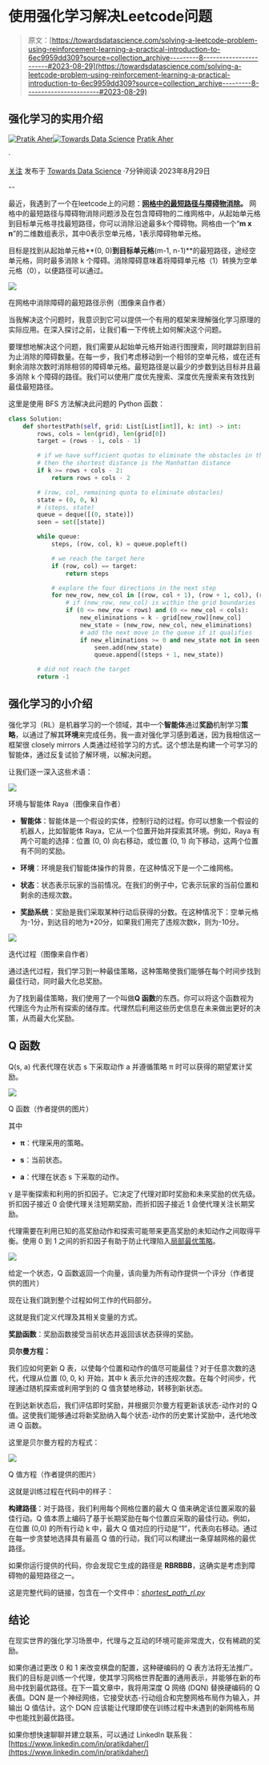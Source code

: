 # 使用强化学习解决Leetcode问题

> 原文：[https://towardsdatascience.com/solving-a-leetcode-problem-using-reinforcement-learning-a-practical-introduction-to-6ec9959dd309?source=collection_archive---------8-----------------------#2023-08-29](https://towardsdatascience.com/solving-a-leetcode-problem-using-reinforcement-learning-a-practical-introduction-to-6ec9959dd309?source=collection_archive---------8-----------------------#2023-08-29)

## 强化学习的实用介绍

[](https://medium.com/@pratikaher?source=post_page-----6ec9959dd309--------------------------------)[![Pratik Aher](../Images/5648c040ff967717c94657ebfff11e2b.png)](https://medium.com/@pratikaher?source=post_page-----6ec9959dd309--------------------------------)[](https://towardsdatascience.com/?source=post_page-----6ec9959dd309--------------------------------)[![Towards Data Science](../Images/a6ff2676ffcc0c7aad8aaf1d79379785.png)](https://towardsdatascience.com/?source=post_page-----6ec9959dd309--------------------------------) [Pratik Aher](https://medium.com/@pratikaher?source=post_page-----6ec9959dd309--------------------------------)

·

[关注](https://medium.com/m/signin?actionUrl=https%3A%2F%2Fmedium.com%2F_%2Fsubscribe%2Fuser%2Fc2e5b1d7be67&operation=register&redirect=https%3A%2F%2Ftowardsdatascience.com%2Fsolving-a-leetcode-problem-using-reinforcement-learning-a-practical-introduction-to-6ec9959dd309&user=Pratik+Aher&userId=c2e5b1d7be67&source=post_page-c2e5b1d7be67----6ec9959dd309---------------------post_header-----------) 发布于 [Towards Data Science](https://towardsdatascience.com/?source=post_page-----6ec9959dd309--------------------------------) ·7分钟阅读·2023年8月29日 [](https://medium.com/m/signin?actionUrl=https%3A%2F%2Fmedium.com%2F_%2Fvote%2Ftowards-data-science%2F6ec9959dd309&operation=register&redirect=https%3A%2F%2Ftowardsdatascience.com%2Fsolving-a-leetcode-problem-using-reinforcement-learning-a-practical-introduction-to-6ec9959dd309&user=Pratik+Aher&userId=c2e5b1d7be67&source=-----6ec9959dd309---------------------clap_footer-----------)

--

[](https://medium.com/m/signin?actionUrl=https%3A%2F%2Fmedium.com%2F_%2Fbookmark%2Fp%2F6ec9959dd309&operation=register&redirect=https%3A%2F%2Ftowardsdatascience.com%2Fsolving-a-leetcode-problem-using-reinforcement-learning-a-practical-introduction-to-6ec9959dd309&source=-----6ec9959dd309---------------------bookmark_footer-----------)

最近，我遇到了一个在leetcode上的问题：[**网格中的最短路径与障碍物消除**](https://leetcode.com/problems/shortest-path-in-a-grid-with-obstacles-elimination/)**。** 网格中的最短路径与障碍物消除问题涉及在包含障碍物的二维网格中，从起始单元格到目标单元格寻找最短路径，你可以消除沿途最多k个障碍物。网格由一个“**m x n**”的二维数组表示，其中0表示空单元格，1表示障碍物单元格。

目标是找到从起始单元格**(0, 0)**到目标单元格**(m-1, n-1)**的最短路径，途经空单元格，同时最多消除 k 个障碍。消除障碍意味着将障碍单元格（1）转换为空单元格（0），以便路径可以通过。

![](../Images/df4176ec56c6a4dc88d009915f69507e.png)

在网格中消除障碍的最短路径示例（图像来自作者）

当我解决这个问题时，我意识到它可以提供一个有用的框架来理解强化学习原理的实际应用。在深入探讨之前，让我们看一下传统上如何解决这个问题。

要理想地解决这个问题，我们需要从起始单元格开始进行图搜索，同时跟踪到目前为止消除的障碍数量。在每一步，我们考虑移动到一个相邻的空单元格，或在还有剩余消除次数时消除相邻的障碍单元格。最短路径是以最少的步数到达目标并且最多消除 k 个障碍的路径。我们可以使用广度优先搜索、深度优先搜索来有效找到最佳最短路径。

这里是使用 BFS 方法解决此问题的 Python 函数：

```py
class Solution:
    def shortestPath(self, grid: List[List[int]], k: int) -> int:
        rows, cols = len(grid), len(grid[0])
        target = (rows - 1, cols - 1)

        # if we have sufficient quotas to eliminate the obstacles in the worst case,
        # then the shortest distance is the Manhattan distance
        if k >= rows + cols - 2:
            return rows + cols - 2

        # (row, col, remaining quota to eliminate obstacles)
        state = (0, 0, k)
        # (steps, state)
        queue = deque([(0, state)])
        seen = set([state])

        while queue:
            steps, (row, col, k) = queue.popleft()

            # we reach the target here
            if (row, col) == target:
                return steps

            # explore the four directions in the next step
            for new_row, new_col in [(row, col + 1), (row + 1, col), (row, col - 1), (row - 1, col)]:
                # if (new_row, new_col) is within the grid boundaries
                if (0 <= new_row < rows) and (0 <= new_col < cols):
                    new_eliminations = k - grid[new_row][new_col]
                    new_state = (new_row, new_col, new_eliminations)
                    # add the next move in the queue if it qualifies
                    if new_eliminations >= 0 and new_state not in seen:
                        seen.add(new_state)
                        queue.append((steps + 1, new_state))

        # did not reach the target
        return -1
```

## 强化学习的小介绍

强化学习（RL）是机器学习的一个领域，其中一个**智能体**通过**奖励**机制学习**策略**，以通过了解其**环境**来完成任务。我一直对强化学习感到着迷，因为我相信这一框架很 closely mirrors 人类通过经验学习的方式。这个想法是构建一个可学习的智能体，通过反复试验了解环境，以解决问题。

让我们逐一深入这些术语：

![](../Images/48d4351283a45d8d305ae1f54da8f312.png)

环境与智能体 Raya（图像来自作者）

+   **智能体**：智能体是一个假设的实体，控制行动的过程。你可以想象一个假设的机器人，比如智能体 Raya，它从一个位置开始并探索其环境。例如，Raya 有两个可能的选择：位置 (0, 0) 向右移动，或位置 (0, 1) 向下移动，这两个位置有不同的奖励。

+   **环境**：环境是我们智能体操作的背景，在这种情况下是一个二维网格。

+   **状态**：状态表示玩家的当前情况。在我们的例子中，它表示玩家的当前位置和剩余的违规次数。

+   **奖励系统**：奖励是我们采取某种行动后获得的分数。在这种情况下：空单元格为-1分，到达目的地为+20分，如果我们用完了违规次数k，则为-10分。

![](../Images/40d3c955adae9ee5f4575d4046fff47a.png)

迭代过程（图像来自作者）

通过迭代过程，我们学习到一种最佳策略，这种策略使我们能够在每个时间步找到最佳行动，同时最大化总奖励。

为了找到最佳策略，我们使用了一个叫做**Q 函数**的东西。你可以将这个函数视为代理迄今为止所有探索的储存库。代理然后利用这些历史信息在未来做出更好的决策，从而最大化奖励。

## Q 函数

Q(s, a) 代表代理在状态 s 下采取动作 a 并遵循策略 π 时可以获得的期望累计奖励。

![](../Images/1cbcb1c577ff27720715d05cf948e0d5.png)

Q 函数（作者提供的图片）

其中

+   **π**：代理采用的策略。

+   **s**：当前状态。

+   **a**：代理在状态 s 下采取的动作。

γ 是平衡探索和利用的折扣因子。它决定了代理对即时奖励和未来奖励的优先级。折扣因子接近 0 会使代理关注短期奖励，而折扣因子接近 1 会使代理关注长期奖励。

代理需要在利用已知的高奖励动作和探索可能带来更高奖励的未知动作之间取得平衡。使用 0 到 1 之间的折扣因子有助于防止代理陷入[局部最优策略](https://ai-ml-analytics.com/reinforcement-learning-exploration-vs-exploitation-tradeoff/)。

![](../Images/f0143d06f6cf15e2fe24d2a1b07d1db8.png)

给定一个状态，Q 函数返回一个向量，该向量为所有动作提供一个评分（作者提供的图片）

现在让我们跳到整个过程如何工作的代码部分。

这就是我们定义代理及其相关变量的方式。

**奖励函数**：奖励函数接受当前状态并返回该状态获得的奖励。

**贝尔曼方程：**

我们应如何更新 Q 表，以使每个位置和动作的值尽可能最佳？对于任意次数的迭代，代理从位置 (0, 0, k) 开始，其中 k 表示允许的违规次数。在每个时间步，代理通过随机探索或利用学到的 Q 值贪婪地移动，转移到新状态。

在到达新状态后，我们评估即时奖励，并根据贝尔曼方程更新该状态-动作对的 Q 值。这使我们能够通过将新奖励纳入每个状态-动作的历史累计奖励中，迭代地改进 Q 函数。

这里是贝尔曼方程的方程式：

![](../Images/adda2e0d616a50d33997a93ef04005dd.png)

Q 值方程（作者提供的图片）

这就是训练过程在代码中的样子：

**构建路径**：对于路径，我们利用每个网格位置的最大 Q 值来确定该位置采取的最佳行动。Q 值本质上编码了基于长期奖励在每个位置应采取的最佳行动。例如，在位置 (0,0) 的所有行动 k 中，最大 Q 值对应的行动是“1”，代表向右移动。通过在每一步贪婪地选择具有最高 Q 值的行动，我们可以构建出一条穿越网格的最优路径。

如果你运行提供的代码，你会发现它生成的路径是 **RBRBBB**，这确实是考虑到障碍物的最短路径之一。

这是完整代码的链接，包含在一个文件中：[*shortest_path_rl.py*](https://gist.github.com/pratikaher88/9fc6fcbe18ffd8f526b38c967c66629c)

## 结论

在现实世界的强化学习场景中，代理与之互动的环境可能非常庞大，仅有稀疏的奖励。

如果你通过更改 0 和 1 来改变棋盘的配置，这种硬编码的 Q 表方法将无法推广。我们的目标是训练一个代理，使其学习网格世界配置的通用表示，并能够在新的布局中找到最优路径。在下一篇文章中，我将用深度 Q 网络 (DQN) 替换硬编码的 Q 表值。DQN 是一个神经网络，它接受状态-行动组合和完整网格布局作为输入，并输出 Q 值估计。这个 DQN 应该能让代理即使在训练过程中未遇到的新网格布局中也能找到最优路径。

如果你想快速聊聊并建立联系，可以通过 LinkedIn 联系我：[https://www.linkedin.com/in/pratikdaher/](https://www.linkedin.com/in/pratikdaher/)
